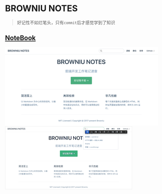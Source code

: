# BROWNIU NOTES
> 好记性不如烂笔头，只有`commit`后才感觉学到了知识
## [NoteBook](https://browniu.github.io/note/)

![demo](./static/homepage.png)
![demo](./static/homepage.gif)

